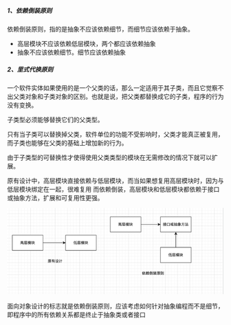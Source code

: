 ##### 1、依赖倒装原则

依赖倒装原则，指的是抽象不应该依赖细节，而细节应该依赖于抽象。

- 高层模块不应该依赖低层模块，两个都应该依赖抽象
- 抽象不应该依赖细节。细节应该依赖抽象

##### 2、里式代换原则

一个软件实体如果使用的是一个父类的话，那么一定适用于其子类，而且它觉察不出父类对象和子类对象的区别。也就是说，把父类都替换成它的子类，程序的行为没有变换。

子类型必须能够替换它们的父类型。

只有当子类可以替换掉父类，软件单位的功能不受影响时，父类才能真正被复用，而子类也能够在父类的基础上增加新的行为。

由于子类型的可替换性才使得使用父类类型的模块在无需修改的情况下就可以扩展。


原有设计中，高层模块直接依赖与低层模块，而当如果想复用高层模块时，因为与低层模块绑定在一起，很难复用
而依赖倒装，高层模块和低层模块都依赖于接口或抽象方法，扩展和可复用性更强。

![img.png](img.png)

面向对象设计的标志就是依赖倒装原则，应该考虑如何针对抽象编程而不是细节，即程序中的所有依赖关系都是终止于抽象类或者接口